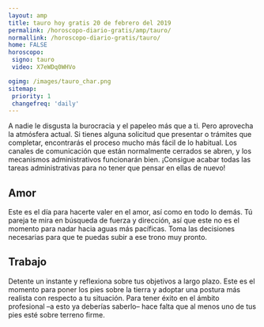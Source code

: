 ```yaml
---
layout: amp
title: tauro hoy gratis 20 de febrero del 2019 
permalink: /horoscopo-diario-gratis/amp/tauro/
normallink: /horoscopo-diario-gratis/tauro/
home: FALSE
horoscopo:
 signo: tauro
 video: X7eWDq0WHVo

ogimg: /images/tauro_char.png
sitemap:
 priority: 1
 changefreq: 'daily'
---
```



A nadie le disgusta la burocracia y el papeleo más que a ti. Pero aprovecha la atmósfera actual. Si tienes alguna solicitud que presentar o trámites que completar, encontrarás el proceso mucho más fácil de lo habitual. Los canales de comunicación que están normalmente cerrados se abren, y los mecanismos administrativos funcionarán bien. ¡Consigue acabar todas las tareas administrativas para no tener que pensar en ellas de nuevo!

## Amor

Este es el día para hacerte valer en el amor, así como en todo lo demás. Tú pareja te mira en búsqueda de fuerza y dirección, así que este no es el momento para nadar hacia aguas más pacíficas. Toma las decisiones necesarias para que te puedas subir a ese trono muy pronto.

## Trabajo

Detente un instante y reflexiona sobre tus objetivos a largo plazo. Este es el momento para poner los pies sobre la tierra y adoptar una postura más realista con respecto a tu situación. Para tener éxito en el ámbito profesional –a esto ya deberías saberlo– hace falta que al menos uno de tus pies esté sobre terreno firme.